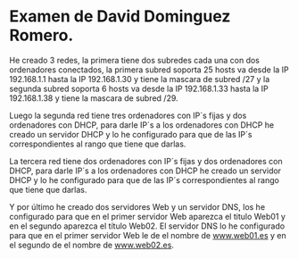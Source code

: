 # Examen de David Dominguez Romero.
He creado 3 redes, la primera tiene dos subredes cada una con dos ordenadores conectados, la primera subred soporta 25 hosts va desde la IP 192.168.1.1 hasta la IP 192.168.1.30	y tiene la mascara de subred /27 y la segunda subred soporta 6 hosts va desde la IP 192.168.1.33 hasta la IP 192.168.1.38 y tiene la mascara de subred /29.

Luego la segunda red tiene tres ordenadores con IP´s fijas y dos ordenadores con DHCP, para darle IP´s a los ordenadores con DHCP he creado un servidor DHCP y lo he configurado para que de las IP´s correspondientes al rango que tiene que darlas.

La tercera red tiene dos ordenadores con IP´s fijas y dos ordenadores con DHCP, para darle IP´s a los ordenadores con DHCP he creado un servidor DHCP y lo he configurado para que de las IP´s correspondientes al rango que tiene que darlas.

Y por último he creado dos servidores Web y un servidor DNS, los he configurado para que en el primer servidor Web aparezca el titulo Web01 y en el segundo aparezca el título Web02.
El servidor DNS lo he configurado para que en el primer servidor Web le de el nombre de www.web01.es y en el segundo de el nombre de www.web02.es.


